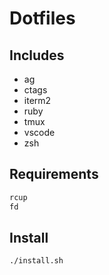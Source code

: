 # Dotfiles

## Includes

- ag
- ctags
- iterm2
- ruby
- tmux
- vscode
- zsh

## Requirements

```bash
rcup
fd
```

## Install

```bash
./install.sh
```

